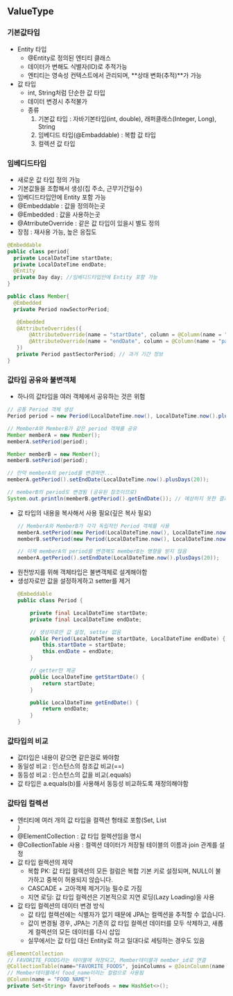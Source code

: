 ## ValueType

### 기본값타입
 - Entity 타입
   - @Entity로 정의된 엔티티 클래스
   - 데이터가 변해도 식별자(ID)로 추적가능
   - 엔티티는 영속성 컨텍스트에서 관리되며, **상태 변화(추적)**가 가능
 - 값 타입
   - int, String처럼 단순한 값 타입
   - 데이터 변경시 추적불가
   - 종류
      1. 기본값 타입 : 자바기본타입(int, double), 래퍼클래스(Integer, Long), String
      2. 임베디드 타입(@Embaddable) : 복합 값 타입
      3. 컬렉션 값 타입

### 임베디드타입
 - 새로운 값 타입 정의 가능
 - 기본값들을 조합해서 생성(집 주소, 근무기간일수)
 - 임베디드타입안에 Entity 포함 가능
 - @Embeddable : 값을 정의하는곳
 - @Embedded : 값을 사용하는곳
 - @AtrributeOverride : 같은 값 타입이 있을시 별도 정의
 - 장점 : 재사용 가능, 높은 응집도

 ```java
 @Embeddable
 public class period{
   private LocalDateTime startDate;
   private LocalDateTime endDate;
   @Entity
   private Day day; //임베디드타입안에 Entity 포함 가능
 }

 public class Member{
   @Embedded
   private Period nowSectorPeriod;

    @Embedded
    @AttributeOverrides({
        @AttributeOverride(name = "startDate", column = @Column(name = "pastStartDate")),
        @AttributeOverride(name = "endDate", column = @Column(name = "pastEndDate"))
    })
    private Period pastSectorPeriod; // 과거 기간 정보
 }
 ```

### 값타입 공유와 불변객체
 - 하나의 값타입을 여러 객체에서 공유하는 것은 위험
 ```java
 // 공통 Period 객체 생성
 Period period = new Period(LocalDateTime.now(), LocalDateTime.now().plusDays(10));
 
 // MemberA와 MemberB가 같은 period 객체를 공유
 Member memberA = new Member();
 memberA.setPeriod(period);
 
 Member memberB = new Member();
 memberB.setPeriod(period);

 // 만약 memberA의 period를 변경하면...
 memberA.getPeriod().setEndDate(LocalDateTime.now().plusDays(20));
 
 // memberB의 period도 변경됨 (공유된 참조이므로)
 System.out.println(memberB.getPeriod().getEndDate()); // 예상하지 못한 결과가 나올 수 있음
 ```
 - 값 타입의 내용을 복사해서 사용 필요(깊은 복사 필요)
   ```java
   // MemberA와 MemberB가 각각 독립적인 Period 객체를 사용
   memberA.setPeriod(new Period(LocalDateTime.now(), LocalDateTime.now().plusDays(10)));
   memberB.setPeriod(new Period(LocalDateTime.now(), LocalDateTime.now().plusDays(10)));
   
   // 이제 memberA의 period를 변경해도 memberB는 영향을 받지 않음
   memberA.getPeriod().setEndDate(LocalDateTime.now().plusDays(20));
   ```
 - 원천방지를 위해 객체타입은 불변객체로 설계해야함
 - 생성자로만 값을 설정하게하고 setter를 제거
   ```java
   @Embeddable
   public class Period {
   
       private final LocalDateTime startDate;
       private final LocalDateTime endDate;
   
       // 생성자로만 값 설정, setter 없음
       public Period(LocalDateTime startDate, LocalDateTime endDate) {
           this.startDate = startDate;
           this.endDate = endDate;
       }
   
       // getter만 제공
       public LocalDateTime getStartDate() {
           return startDate;
       }
   
       public LocalDateTime getEndDate() {
           return endDate;
       }
   }
   ```

### 값타입의 비교
 - 값타입은 내용이 같으면 같은걸로 봐야함
 - 동일성 비교 : 인스턴스의 참조값 비교(==)
 - 동등성 비교 : 인스턴스의 값을 비교(.equals)
 - 값 타입은 a.equals(b)를 사용해서 동등성 비교하도록 재정의해야함

### 값타입 컬렉션
 - 엔티티에 여러 개의 값 타입을 컬렉션 형태로 포함(Set<String>, List<Address>)
 - @ElementCollection : 값 타입 컬렉션임을 명시
 - @CollectionTable 사용 : 컬렉션 데이터가 저장될 테이블의 이름과 join 관계를 설정
 - 값 타입 컬렉션의 제약
   - 복합 PK: 값 타입 컬렉션의 모든 컬럼은 복합 기본 키로 설정되며, NULL이 불가하고 중복이 허용되지 않습니다.
   - CASCADE + 고아객체 제거기능 필수로 가짐
   - 지연 로딩: 값 타입 컬렉션은 기본적으로 지연 로딩(Lazy Loading)을 사용
 - 값 타입 컬렉션의 데이터 변경 방식
   - 값 타입 컬렉션에는 식별자가 없기 때문에 JPA는 컬렉션을 추적할 수 없습니다.
   - 값이 변경될 경우, JPA는 기존의 값 타입 컬렉션 데이터를 모두 삭제하고, 새롭게 컬렉션의 모든 데이터를 다시 삽입
   - 실무에서는 값 타입 대신 Entity로 하고 일대다로 세팅하는 경우도 있음

 ```java
 @ElementCollection
 // FAVORITE_FOODS라는 테이블에 저장되고, Member테이블과 member_id로 연결
 @CollectionTable(name="FAVORITE_FOODS", joinColumns = @JoinColumn(name = "MEMBER_ID"))
 // Member테이블에서 food_name이라는 컬럼으로 사용됨
 @Column(name = "FOOD_NAME")
 private Set<String> favoriteFoods = new HashSet<>();
 ```
